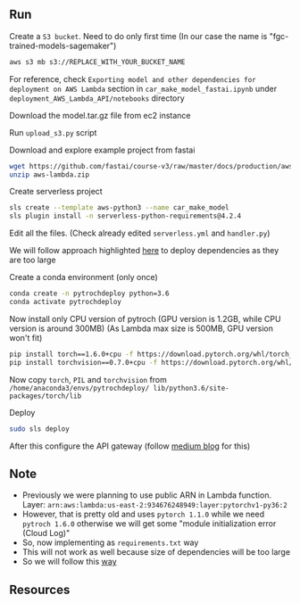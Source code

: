## Run 

Create a `S3 bucket`. Need to do only first time
(In our case the name is "fgc-trained-models-sagemaker")

```bash
aws s3 mb s3://REPLACE_WITH_YOUR_BUCKET_NAME
```

For reference, check `Exporting model and other dependencies for 
deployment on AWS Lambda` section in `car_make_model_fastai.ipynb`
under `deployment_AWS_Lambda_API/notebooks` directory

Download the model.tar.gz file from ec2 instance 

Run `upload_s3.py` script 

Download and explore example project from fastai

```bash
wget https://github.com/fastai/course-v3/raw/master/docs/production/aws-lambda.zip
unzip aws-lambda.zip
```

Create serverless project 

```bash
sls create --template aws-python3 --name car_make_model
sls plugin install -n serverless-python-requirements@4.2.4
```

Edit all the files. (Check already edited `serverless.yml` and `handler.py`)

We will follow approach highlighted [here](https://github.com/mayank311996/cheatsheets/tree/master/courses/Udemy/course2/4_deploy_cv_model) to deploy dependencies as they
are too large

Create a conda environment (only once)
```bash
conda create -n pytrochdeploy python=3.6
conda activate pytrochdeploy 
```

Now install only CPU version of pytroch (GPU version is 1.2GB, while CPU version is around 300MB)
(As Lambda max size is 500MB, GPU version won't fit)

```bash
pip install torch==1.6.0+cpu -f https://download.pytorch.org/whl/torch_stable.html
pip install torchvision==0.7.0+cpu -f https://download.pytorch.org/whl/torch_stable.html
```

Now copy `torch`, `PIL` and `torchvision` from `/home/anaconda3/envs/pytrochdeploy/
lib/python3.6/site-packages/torch/lib`



Deploy

```bash
sudo sls deploy 
```

After this configure the API gateway (follow [medium blog](https://towardsdatascience.com/aws-lambda-amazon-api-gateway-not-as-daunting-as-they-sound-part-1-d77b92f53626) for this)

## Note

- Previously we were planning to use public ARN in Lambda function. Layer: `arn:aws:lambda:us-east-2:934676248949:layer:pytorchv1-py36:2`
- However, that is pretty old and uses `pytorch 1.1.0` while we need `pytroch 1.6.0`
otherwise we will get some "module initialization error (Cloud Log)"
- So, now implementing as `requirements.txt` way 
- This will not work as well because size of dependencies will be too large
- So we will follow this [way](https://github.com/mayank311996/cheatsheets/tree/master/courses/Udemy/course2/4_deploy_cv_model)

## Resources 


